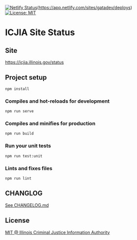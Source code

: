 [![Netlify Status](https://api.netlify.com/api/v1/badges/ec8416ef-1c8e-495c-a2d6-500f1a03af36/deploy-status)](https://app.netlify.com/sites/icjia-status/deploys)(https://app.netlify.com/sites/gatadev/deploys) [![License: MIT](https://img.shields.io/badge/License-MIT-yellow.svg)](https://opensource.org/licenses/MIT)

# ICJIA Site Status

## Site

https://icjia.illinois.gov/status

## Project setup
```
npm install
```

### Compiles and hot-reloads for development
```
npm run serve
```

### Compiles and minifies for production
```
npm run build
```

### Run your unit tests
```
npm run test:unit
```

### Lints and fixes files
```
npm run lint
```

## CHANGLOG

[See CHANGELOG.md](https://github.com/ICJIA/icjia-status/blob/master/CHANGELOG.md)

## License

[MIT @ Illinois Criminal Justice Information Authority](https://github.com/ICJIA/icjia-status/blob/master/LICENSE)
